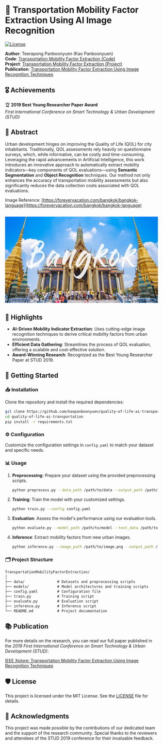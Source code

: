 # 🚦 Transportation Mobility Factor Extraction Using AI Image Recognition

[![License](https://img.shields.io/badge/license-MIT-blue.svg)](LICENSE)

**Author**: Teerapong Panboonyuen (Kao Panboonyuen)  
**Code**: [Transportation Mobility Factor Extraction (Code)](https://github.com/kaopanboonyuen/quality-of-life-ai-transportation)  
**Project**: [Transportation Mobility Factor Extraction (Project)](https://kaopanboonyuen.github.io/quality-of-life-ai-transportation/)  
**Publication**: [Transportation Mobility Factor Extraction Using Image Recognition Techniques](https://ieeexplore.ieee.org/document/9018796)

## 🎖️ Achievements

🏆 **2019 Best Young Researcher Paper Award**  
*First International Conference on Smart Technology & Urban Development (STUD)*

## 📄 Abstract

Urban development hinges on improving the Quality of Life (QOL) for city inhabitants. Traditionally, QOL assessments rely heavily on questionnaire surveys, which, while informative, can be costly and time-consuming. Leveraging the rapid advancements in Artificial Intelligence, this work introduces an innovative approach to automatically extract mobility indicators—key components of QOL evaluations—using **Semantic Segmentation** and **Object Recognition** techniques. Our method not only enhances the accuracy of transportation mobility assessments but also significantly reduces the data collection costs associated with QOL evaluations.

Image Reference: [https://forevervacation.com/bangkok/bangkok-language](https://forevervacation.com/bangkok/bangkok-language)

![](img/bkk-qol.jpg)
---

## 🌟 Highlights

- **AI-Driven Mobility Indicator Extraction**: Uses cutting-edge image recognition techniques to derive critical mobility factors from urban environments.
- **Efficient Data Gathering**: Streamlines the process of QOL evaluation, offering a scalable and cost-effective solution.
- **Award-Winning Research**: Recognized as the Best Young Researcher Paper at STUD 2019.

## 🚀 Getting Started

### 📥 Installation

Clone the repository and install the required dependencies:

```bash
git clone https://github.com/kaopanboonyuen/quality-of-life-ai-transportation.git
cd quality-of-life-ai-transportation
pip install -r requirements.txt
```

### ⚙️ Configuration

Customize the configuration settings in `config.yaml` to match your dataset and specific needs.

### 📊 Usage

1. **Preprocessing**: Prepare your dataset using the provided preprocessing scripts.
   ```bash
   python preprocess.py --data_path /path/to/data --output_path /path/to/output
   ```
2. **Training**: Train the model with your customized settings.
   ```bash
   python train.py --config config.yaml
   ```
3. **Evaluation**: Assess the model's performance using our evaluation tools.
   ```bash
   python evaluate.py --model_path /path/to/model --test_data /path/to/test_data
   ```
4. **Inference**: Extract mobility factors from new urban images.
   ```bash
   python inference.py --image_path /path/to/image.png --output_path /path/to/output.png
   ```

### 🗂️ Project Structure

```
TransportationMobilityFactorExtraction/
│
├── data/               # Datasets and preprocessing scripts
├── models/             # Model architectures and training scripts
├── config.yaml         # Configuration file
├── train.py            # Training script
├── evaluate.py         # Evaluation script
├── inference.py        # Inference script
└── README.md           # Project documentation
```

## 📚 Publication

For more details on the research, you can read our full paper published in the *2019 First International Conference on Smart Technology & Urban Development (STUD)*:

[IEEE Xplore: Transportation Mobility Factor Extraction Using Image Recognition Techniques](https://ieeexplore.ieee.org/document/9018796)

## 🛡 License

This project is licensed under the MIT License. See the [LICENSE](LICENSE) file for details.

## 👏 Acknowledgments

This project was made possible by the contributions of our dedicated team and the support of the research community. Special thanks to the reviewers and attendees of the STUD 2019 conference for their invaluable feedback.